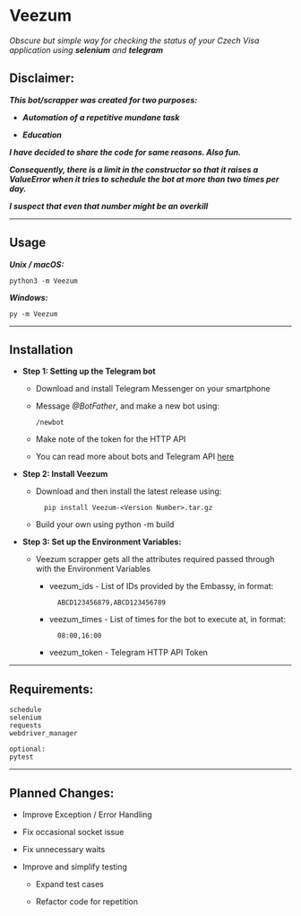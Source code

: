 # Veezum

_Obscure but simple way for checking the status of your Czech Visa application using **selenium** and **telegram**_

## Disclaimer:

**_This bot/scrapper was created for two purposes:_**

- **_Automation of a repetitive mundane task_**

- **_Education_**

**_I have decided to share the code for same reasons. Also fun._**


**_Consequently, there is a limit in the constructor so that it raises a ValueError when it tries to schedule the bot at more 
than two times per day._**


**_I suspect that even that number might be an overkill_**

--------------------

## Usage


**_Unix / macOS:_**

    python3 -m Veezum

**_Windows:_**

    py -m Veezum

--------------------

## Installation


- **Step 1: Setting up the Telegram bot**

    * Download and install Telegram Messenger on your smartphone
  
    * Message _@BotFather_, and make a new bot using:
  
          /newbot
  
    * Make note of the token for the HTTP API

    * You can read more about bots and Telegram API [here](https://core.telegram.org/bots)
  
- **Step 2: Install Veezum**

    * Download and then install the latest release using:
  
            pip install Veezum-<Version Number>.tar.gz
  
    * Build your own using python -m build

- **Step 3: Set up the Environment Variables:**

    * Veezum scrapper gets all the attributes required passed through with the Environment Variables
  
        + veezum_ids - List of IDs provided by the Embassy, in format:
      
                ABCD123456879,ABCD123456789
      
        + veezum_times - List of times for the bot to execute at, in format:
      
                08:00,16:00
      
        + veezum_token - Telegram HTTP API Token

--------------------

## Requirements:

    schedule
    selenium
    requests
    webdriver_manager

    optional:
    pytest


--------------------

## Planned Changes:

- Improve Exception / Error Handling

- Fix occasional socket issue

- Fix unnecessary waits

- Improve and simplify testing

    * Expand test cases
  
    * Refactor code for repetition
  

